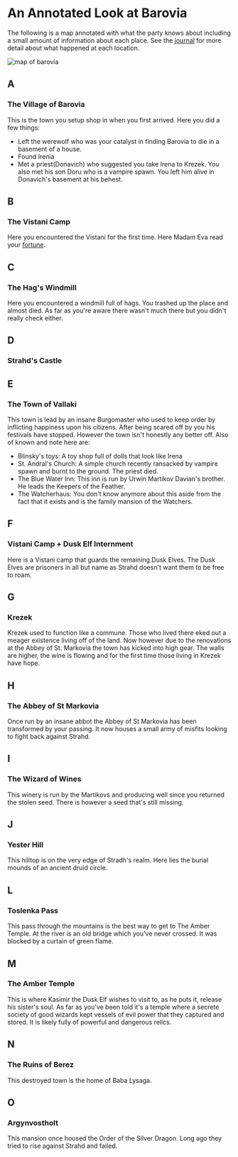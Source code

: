 # An Annotated Look at Barovia

The following is a map annotated with what the party knows about including a small amount of information about each
place. See the [journal]() for more detail about what happened at each location.

![map of barovia](barovia.jpg)


## A
### The Village of Barovia
  This is the town you setup shop in when you first arrived. Here you did a few things:
  - Left the werewolf who was your catalyst in finding Barovia to die in a basement of a house.
  - Found Irenia
  - Met a priest(Donavich) who suggested you take Irena to Krezek. You also met his son Doru who is a vampire spawn. You
    left him alive in Donavich's basement at his behest.

## B
### The Vistani Camp
  Here you encountered the Vistani for the first time. Here Madam Eva read your [fortune](../notes/fortune.md).

## C
### The Hag's Windmill
  Here you encountered a windmill full of hags. You trashed up the place and almost died. As far as you're aware there
  wasn't much there but you didn't really check either.

## D
### Strahd's Castle

## E
### The Town of Vallaki
  This town is lead by an insane Burgomaster who used to keep order by inflicting happiness upon his citizens. After
  being scared off by you his festivals have stopped. However the town isn't honestly any better off. Also of known and note here
  are:
  - Blinsky's toys: A toy shop full of dolls that look like Irena
  - St. Andral's Church: A simple church recently ransacked by vampire spawn and burnt to the ground. The priest died.
  - The Blue Water Inn: This inn is run by Urwin Martikov Davian's brother. He leads the Keepers of the Feather.
  - The Watcherhaus: You don't know anymore about this aside from the fact that it exists and is the family mansion of
    the Watchers.

## F
### Vistani Camp + Dusk Elf Internment
  Here is a Vistani camp that guards the remaining Dusk Elves. The Dusk Elves are prisoners in all but name as Strahd
  doesn't want them to be free to roam.

## G
### Krezek
  Krezek used to function like a commune. Those who lived there eked out a meager existence living off of the land. Now
  however due to the renovations at the Abbey of St. Markovia the town has kicked into high gear. The walls
  are higher, the wine is flowing and for the first time those living in Krezek have hope.

## H
### The Abbey of St Markovia
  Once run by an insane abbot the Abbey of St Markovia has been transformed by your passing. It now houses a small army
  of misfits looking to fight back against Strahd.

## I
### The Wizard of Wines
  This winery is run by the Martikovs and producing well since you returned the stolen seed. There is however a seed
  that's still missing.

## J
### Yester Hill
  This hilltop is on the very edge of Stradh's realm. Here lies the burial mounds of an ancient druid circle.

## L
### Toslenka Pass
  This pass through the mountains is the best way to get to The Amber Temple. At the river is an old bridge which you've
  never crossed. It was blocked by a curtain of green flame.

## M
### The Amber Temple
  This is where Kasimir the Dusk Elf wishes to visit to, as he puts it, release his sister's soul. As far as you've been
  told it's a temple where a secrete society of good wizards kept vessels of evil power that they captured and stored.
  It is likely fully of powerful and dangerous relics.

## N
### The Ruins of Berez
  This destroyed town is the home of Baba Lysaga.

## O
### Argynvostholt
  This mansion once housed the Order of the Silver Dragon. Long ago they tried to rise against Strahd and failed.

